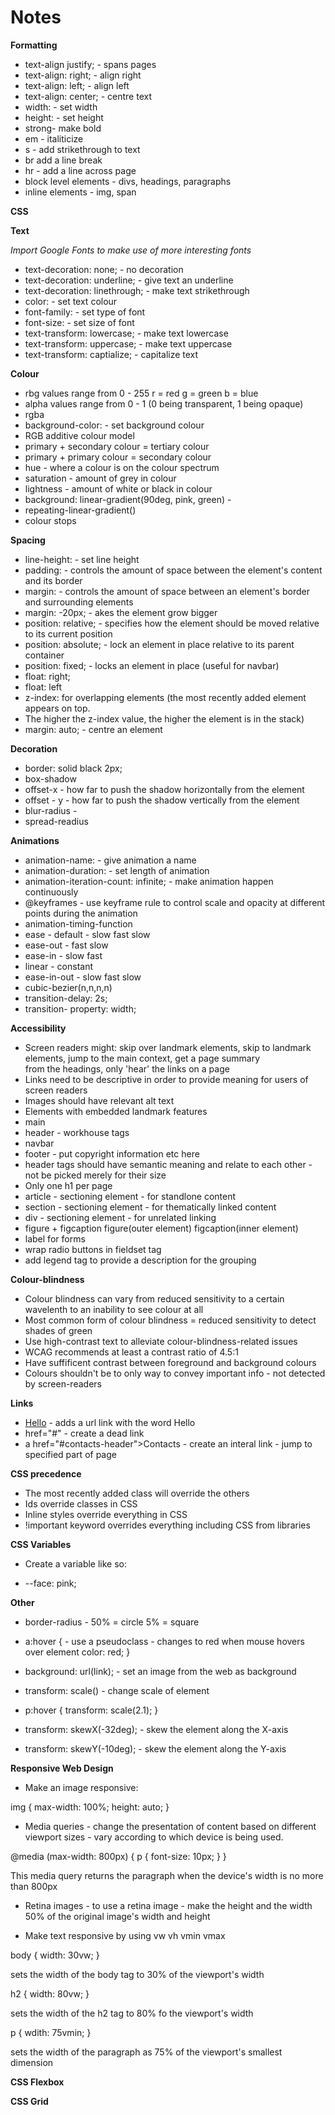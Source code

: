 # Notes

**Formatting**

* text-align justify;   - spans pages
* text-align: right;  - align right
* text-align: left;  - align left
* text-align: center;   - centre text
* width:  -  set width
* height:     - set height
* strong- make bold
* em - italiticize
* s - add strikethrough to text
* br   add a line break
* hr  - add a line across page
* block level elements - divs, headings, paragraphs
* inline elements - img, span

**CSS**

**Text**

*Import Google Fonts to make use of more interesting fonts*

* text-decoration: none;      - no decoration
* text-decoration: underline;   - give text an underline
* text-decoration: linethrough;   - make text strikethrough 
* color:    - set text colour 
* font-family:   - set type of font
* font-size:  - set size of font
* text-transform: lowercase;    - make text lowercase
* text-transform: uppercase;   - make text uppercase
* text-transform: captialize;   - capitalize text


**Colour**

* rbg values range from 0 - 255     r = red g = green  b = blue
* alpha values range from 0 - 1 (0 being transparent, 1 being opaque)
* rgba
* background-color:   - set background colour
* RGB additive colour model
* primary + secondary colour = tertiary colour
* primary + primary colour = secondary colour
* hue - where a colour is on the colour spectrum
* saturation - amount of grey in colour
* lightness - amount of white or black in colour
* background: linear-gradient(90deg, pink, green) - 
* repeating-linear-gradient()
* colour stops

**Spacing**

* line-height:   - set line height
* padding:  - controls the amount of space between the element's content and its border
* margin: - controls the amount of space between an element's border and surrounding elements
* margin: -20px;   - akes the element grow bigger
* position: relative; - specifies how the element should be moved relative to its current position
* position: absolute;  - lock an element in place relative to its parent container
* position: fixed;  - locks an element in place (useful for navbar)
* float: right;
* float: left
* z-index: for overlapping elements (the most recently added element appears on top.
* The higher the z-index value, the higher the element is in the stack)
* margin: auto;    - centre an element

**Decoration**

* border: solid black 2px;
* box-shadow
* offset-x - how far to push the shadow horizontally from the element
* offset - y - how far to push the shadow vertically from the element
* blur-radius - 
* spread-readius


**Animations**

* animation-name:   - give animation a name
* animation-duration:    - set length of animation
* animation-iteration-count: infinite;     - make animation happen continuously 
* @keyframes     - use keyframe rule to control scale and opacity at different points during the animation
* animation-timing-function
* ease - default - slow fast slow
* ease-out - fast slow
* ease-in - slow fast
* linear - constant
* ease-in-out - slow fast slow
* cubic-bezier(n,n,n,n)
* transition-delay: 2s;
* transition- property: width;



**Accessibility**

* Screen readers might:
skip over landmark elements, skip to landmark elements, jump to the main context, get a page summary<br>
from the headings, only 'hear' the links on a page
* Links need to be descriptive in order to provide meaning for users of screen readers
* Images should have relevant alt text
* Elements with embedded landmark features
* main 
* header - workhouse tags
* navbar
* footer - put copyright information etc here
* header tags should have semantic meaning and relate to each other - not be picked merely for their size
* Only one h1 per page
* article - sectioning element - for standlone content
* section - sectioning element - for thematically linked content
* div - sectioning element - for unrelated linking
* figure + figcaption   figure(outer element) figcaption(inner element)
* label for forms
* wrap radio buttons in fieldset tag
* add legend tag to provide a description for the grouping

**Colour-blindness**

* Colour blindness can vary from reduced sensitivity to a certain wavelenth to an inability to 
see colour at all
* Most common form of colour blindness = reduced sensitivity to detect shades of green
* Use high-contrast text to alleviate colour-blindness-related issues
* WCAG recommends at least a contrast ratio of 4.5:1
* Have suffificent contrast between foreground and background colours
* Colours shouldn't be to only way to convey important info - not detected by screen-readers

**Links**
* <a href="url">Hello</a>  - adds a url link with the word Hello
* href="#" - create a dead link
* a href="#contacts-header">Contacts</a> - create an interal link - jump to specified part of page

**CSS precedence**
* The most recently added class will override the others
* Ids override classes in CSS
* Inline styles override everything in CSS
* !important keyword overrides everything including CSS from libraries

**CSS Variables**

* Create a variable like so:

* --face: pink;

**Other**

* border-radius   - 50% = circle  5% = square

* a:hover {          - use a pseudoclass - changes to red when mouse hovers over element
    color: red;
}


* background: url(link); - set an image from the web as background
* transform: scale() - change scale of element
* p:hover {
    transform: scale(2.1);
}
* transform: skewX(-32deg); - skew the element along the X-axis
* transform: skewY(-10deg); - skew the element along the Y-axis 



**Responsive Web Design**

* Make an image responsive:

img {
  max-width: 100%;
  height: auto;
}

* Media queries - change the presentation of content based on different viewport sizes -
vary according to which device is being used.

@media (max-width: 800px) {
    p { 
      font-size: 10px;
    }
}

This media query returns the paragraph when the device's width is no more than 800px

* Retina images - to use a retina image - make the height and the width 50% of 
the original image's width and height

* Make text responsive by using vw vh vmin vmax

body {
    width: 30vw;
}

sets the width of the body tag to 30% of the viewport's width

h2 {
    width: 80vw;
}

sets the width of the h2 tag to 80% fo the viewport's width

p {
    wdith: 75vmin;
}

sets the width of the paragraph as 75% of the viewport's smallest dimension

**CSS Flexbox**


**CSS Grid**


